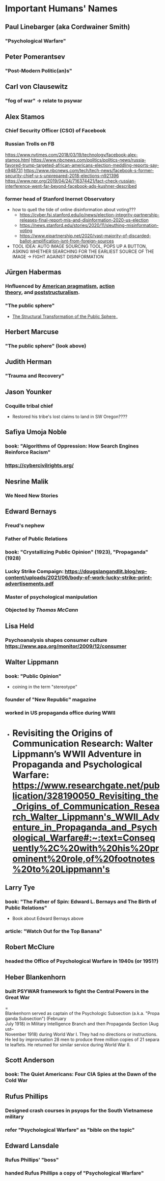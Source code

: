 # Important Humans' Names

## Paul Linebarger (aka Cordwainer Smith)
### "Psychological Warfare"

## Peter Pomerantsev
### "Post-Modern Politic(an)s"

## Carl von Clausewitz
### "fog of war" -> relate to psywar

## Alex Stamos
### Chief Security Officer (CSO) of Facebook
### Russian Trolls on FB
https://www.nytimes.com/2018/03/19/technology/facebook-alex-stamos.html
https://www.nbcnews.com/politics/politics-news/russia-favored-trump-targeted-african-americans-election-meddling-reports-say-n948731
https://www.nbcnews.com/tech/tech-news/facebook-s-former-security-chief-u-s-unprepared-2018-elections-n921396
https://www.npr.org/2019/04/24/716374421/fact-check-russian-interference-went-far-beyond-facebook-ads-kushner-described
### former head of Stanford Inernet Observatory
- how to quell the tide of online disinformation about voting???
    - https://cyber.fsi.stanford.edu/io/news/election-integrity-partnership-releases-final-report-mis-and-disinformation-2020-us-election
    - https://news.stanford.edu/stories/2020/11/sleuthing-misinformation-voting
    - https://www.eipartnership.net/2020/vast-majority-of-discarded-ballot-amplification-isnt-from-foreign-sources
- TOOL IDEA: AUTO IMAGE SOURCING TOOL, POPS UP A BUTTON, ASKING WHETHER SEARCHING FOR THE EARLIEST SOURCE OF THE IMAGE -> FIGHT AGAINST DISINFORMATION

## Jürgen Habermas
### Hnfluenced by [American pragmatism](https://en.wikipedia.org/wiki/American_pragmatism "American pragmatism"), [action theory](https://en.wikipedia.org/wiki/Action_theory_\(sociology\) "Action theory (sociology)"), and [poststructuralism](https://en.wikipedia.org/wiki/Poststructuralism "Poststructuralism").
### "The public sphere"
- [The Structural Transformation of the Public Sphere](https://en.wikipedia.org/wiki/The_Structural_Transformation_of_the_Public_Sphere "The Structural Transformation of the Public Sphere")_

## Herbert Marcuse
### "The public sphere" (look above)

## Judith Herman
### "Trauma and Recovery"

## Jason Younker
### Coquille tribal chief
- Restored his tribe's lost claims to land in SW Oregon????

## Safiya Umoja Noble
### book: "Algorithms of Oppression: How Search Engines Reinforce Racism"
### https://cybercivilrights.org/

## Nesrine Malik
### We Need New Stories

## Edward Bernays
### Freud's nephew
### Father of Public Relations
### book: "Crystallizing Public Opinion" (1923), "Propaganda"(1928)
### Lucky Strike Compaign: https://dougslangandlit.blog/wp-content/uploads/2021/06/body-of-work-lucky-strike-print-advertisements.pdf
### Master of psychological manipulation
### Objected by _Thomas McCann_
## Lisa Held
### Psychoanalysis shapes consumer culture https://www.apa.org/monitor/2009/12/consumer

## Walter Lippmann
### book: "Public Opinion" 
- coining in the term "stereotype"
### founder of "New Republic" magazine
### worked in US propaganda office during WWII
- # Revisiting the Origins of Communication Research: Walter Lippmann’s WWII Adventure in Propaganda and Psychological Warfare: https://www.researchgate.net/publication/328190050_Revisiting_the_Origins_of_Communication_Research_Walter_Lippmann's_WWII_Adventure_in_Propaganda_and_Psychological_Warfare#:~:text=Consequently%2C%20with%20his%20prominent%20role,of%20footnotes%20to%20Lippmann's

## Larry Tye
### book: "The Father of Spin: Edward L. Bernays and The Birth of Public Relations"
- Book about Edward Bernays above
### article: "Watch Out for the Top Banana"

## Robert McClure
### headed the Office of Psychological Warfare in 1940s (or 1951?)

## Heber Blankenhorn
### built PSYWAR framework to fight the Central Powers in the Great War
= Blankenhorn served as captain of the Psychologic Subsection (a.k.a. "Propaganda Subsection") (February July 1918) in Military Intelligence Branch and then Propaganda Section (August–November 1918) during World War I. They had no directions or instructions. He led by improvisation 28 men to produce three million copies of 21 separate leaflets. He returned for similar service during World War II.

## Scott Anderson
### book: The Quiet Americans: Four CIA Spies at the Dawn of the Cold War

## Rufus Phillips
### Designed crash courses in psyops for the South Vietnamese military
### refer "Psychological Warfare" as "bible on the topic"

## Edward Lansdale
### Rufus Phillips' "boss"
### handed Rufus Phillips a copy of "Psychological Warfare"